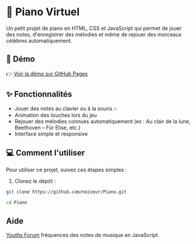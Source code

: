# 🎹 Piano Virtuel

Un petit projet de piano en HTML, CSS et JavaScript qui permet de jouer des notes, d'enregistrer des mélodies et même de rejouer des morceaux célèbres automatiquement.

## 🚀 Démo

👉 [Voir la démo sur GitHub Pages](https://nezzeur.github.io/Piano/)

## ✨ Fonctionnalités

- Jouer des notes au clavier ou à la souris 🎶
- Animation des touches lors du jeu
- Rejouer des mélodies connues automatiquement (ex : Au clair de la lune, Beethoven – Für Elise, etc.)
- Interface simple et responsive

## 💻 Comment l'utiliser

Pour utiliser ce projet, suivez ces étapes simples :

1. Clonez le dépôt :
```bash
git clone https://github.com/nezzeur/Piano.git

cd Piano

```

## Aide

[Youths Forum](https://youthsforum.com) fréquences des notes de musique en JavaScript.

